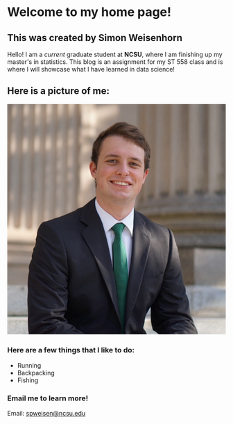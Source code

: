 # Welcome to my home page!  

## This was created by Simon Weisenhorn

Hello! I am a *current* graduate student at **NCSU**, where I am finishing up my master's in statistics. This blog is an assignment for my ST 558 class and is where I will showcase what I have learned in data science!

## Here is a picture of me:
![](js/highlightjs/Simon_Weisenhorn_Headshot.jpeg)

### Here are a few things that I like to do:  
  
  * Running
  * Backpacking
  * Fishing

### Email me to learn more!  
Email: spweisen@ncsu.edu
